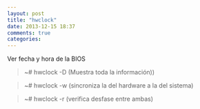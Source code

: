 ```yaml
---
layout: post
title: "hwclock"
date: 2013-12-15 18:37
comments: true
categories: 
---
```

Ver fecha y hora de la BIOS

>~# hwclock -D (Muestra toda la información))

>~# hwclock -w (sincroniza la del hardware a la del sistema)

>~# hwclock -r  (verifica desfase entre ambas)

